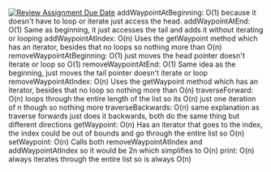 [![Review Assignment Due Date](https://classroom.github.com/assets/deadline-readme-button-22041afd0340ce965d47ae6ef1cefeee28c7c493a6346c4f15d667ab976d596c.svg)](https://classroom.github.com/a/j-DzvjBA)
addWaypointAtBeginning: O(1) because it doesn't have to loop or iterate just access the head.
addWaypointAtEnd: O(1) Same as beginning, it just accesses the tail and adds it without iterating or looping
addWaypointAtIndex: O(n) Uses the getWaypoint method which has an iterator, besides that no loops so nothing more than O(n)
removeWaypointAtBeginning: O(1) just moves the head pointer doesn't iterate or loop so O(1)
removeWaypointAtEnd: O(1) Same idea as the beginning, just moves the tail pointer doesn't iterate or loop
removeWaypointAtIndex: O(n) Uses the getWaypoint method which has an iterator, besides that no loop so nothing more than O(n)
traverseForward: O(n) loops through the entire length of the list so its O(n) just one iteration of n though so nothing more
traverseBackwards: O(n) same explanation as traverse forwards just does it backwards, both do the same thing but different directions
getWaypoint: O(n) Has an iterator that goes to the index, the index could be out of bounds and go through the entire list so O(n)
setWaypoint: O(n) Calls both removeWaypointAtIndex and addWaypointAtIndex so it would be 2n which simplifies to O(n)
print: O(n) always iterates through the entire list so is always O(n)
